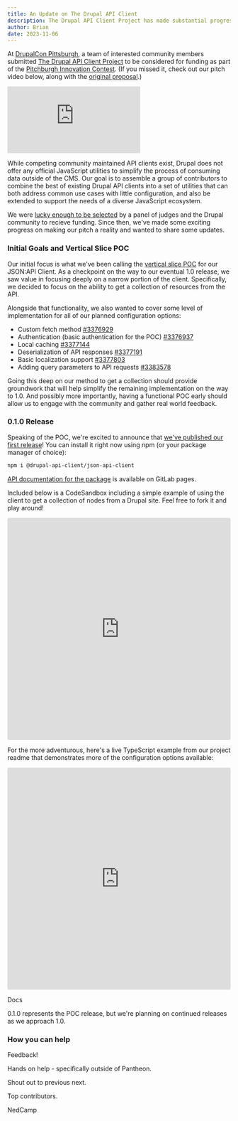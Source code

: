 ```yaml
---
title: An Update on The Drupal API Client
description: The Drupal API Client Project has made substantial progress, including publshing our first POC release.
author: Brian
date: 2023-11-06
---
```


At [DrupalCon Pittsburgh](https://events.drupal.org/pittsburgh2023), a team of interested community members submitted [The Drupal API Client Project](https://www.drupal.org/project/api_client) to be considered for funding as part of the [Pitchburgh Innovation Contest](https://www.drupal.org/innovation/pitchburgh-2023). (If you missed it, check out our pitch video below, along with the [original proposal](https://docs.google.com/document/d/1MAUCgxJmSHxA6ozVXp6U49UMPF3sJPrInz1rnl9Wf_4/edit?pli=1#heading=h.9531ycwaflet).)

<iframe src="https://www.youtube.com/embed/EdTnrPZUW98?si=qSF4Kml7J9p9HFMh" title="YouTube video player" frameborder="0" allow="accelerometer; autoplay; clipboard-write; encrypted-media; gyroscope; picture-in-picture; web-share" allowfullscreen></iframe>

While competing community maintained API clients exist, Drupal does not offer any official JavaScript utilities to simplify the process of consuming data outside of the CMS. Our goal is to assemble a group of contributors to combine the best of existing Drupal API clients into a set of utilities that can both address common use cases with little configuration, and also be extended to support the needs of a diverse JavaScript ecosystem.

We were [lucky enough to be selected](https://youtu.be/tNa4XKb3zds?si=di_9WNupphYQrnPi&t=4995) by a panel of judges and the Drupal community to recieve funding. Since then, we've made some exciting progress on making our pitch a reality and wanted to share some updates.

### Initial Goals and Vertical Slice POC

Our initial focus is what we've been calling the [vertical slice POC](https://www.drupal.org/project/api_client/issues/3365506)  for our JSON:API Client. As a checkpoint on the way to our eventual 1.0 release, we saw value in focusing deeply on a narrow portion of the client. Specifically, we decided to focus on the ability to get a collection of resources from the API.

Alongside that functionality, we also wanted to cover some level  of implementation for all of our planned configuration options:

- Custom fetch method [#3376929](https://www.drupal.org/project/api_client/issues/3376929)
- Authentication (basic authentication for the POC) [#3376937](https://www.drupal.org/project/api_client/issues/3376937)
- Local caching [#3377144](https://www.drupal.org/project/api_client/issues/3377144)
- Deserialization of API responses [#3377191](https://www.drupal.org/project/api_client/issues/3377191)
- Basic localization support [#3377803](https://www.drupal.org/project/api_client/issues/3377803)
- Adding query parameters to API requests [#3383578](https://www.drupal.org/project/api_client/issues/3383578)

Going this deep on our method to get a collection should provide groundwork that will help simplify the remaining implementation on the way to 1.0. And possibly more importantly, having a functional POC early should allow us to engage with the community and gather real world feedback.

### 0.1.0 Release

Speaking of the POC, we're excited to announce that [we've published our first release](https://www.npmjs.com/package/@drupal-api-client/json-api-client)! You can install it right now using npm (or your package manager of choice):

```bash
npm i @drupal-api-client/json-api-client
```

[API documentation for the package](https://project.pages.drupalcode.org/api_client/modules/_drupal_api_client_json_api_client) is available on GitLab pages.

Included below is a CodeSandbox including a simple example of using the client to get a collection of nodes from a Drupal site. Feel free to fork it and play around!

<iframe src="https://codesandbox.io/embed/drupal-api-client-json-api-client-basic-example-54t589?fontsize=14&hidenavigation=1&module=%2Fsrc%2Findex.mjs&theme=dark&view=editor"
     style="width:100%; height:500px; border:0; border-radius: 4px; overflow:hidden;"
     title="@drupal-api-client/json-api-client Basic Example"
     allow="accelerometer; ambient-light-sensor; camera; encrypted-media; geolocation; gyroscope; hid; microphone; midi; payment; usb; vr; xr-spatial-tracking"
     sandbox="allow-forms allow-modals allow-popups allow-presentation allow-same-origin allow-scripts"
   ></iframe>

For the more adventurous, here's a live TypeScript example from our project readme that demonstrates more of the configuration options available:

<iframe src="https://codesandbox.io/embed/drupal-api-client-json-api-client-configuration-options-4wyqrw?fontsize=14&hidenavigation=1&module=%2Fsrc%2Findex.ts&theme=dark&view=editor"
     style="width:100%; height:500px; border:0; border-radius: 4px; overflow:hidden;"
     title="@drupal-api-client/json-api-client Configuration Options"
     allow="accelerometer; ambient-light-sensor; camera; encrypted-media; geolocation; gyroscope; hid; microphone; midi; payment; usb; vr; xr-spatial-tracking"
     sandbox="allow-forms allow-modals allow-popups allow-presentation allow-same-origin allow-scripts"
   ></iframe>

Docs

0.1.0 represents the POC release, but we're planning on continued releases as we approach 1.0.

### How you can help

Feedback!

Hands on help - specifically outside of Pantheon.

Shout out to previous next.

Top contributors.

NedCamp